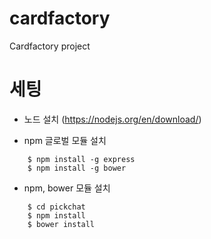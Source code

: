 #  cardfactory
Cardfactory project

# 세팅
- 노드 설치 (https://nodejs.org/en/download/)

- npm 글로벌 모듈 설치

```
    $ npm install -g express
    $ npm install -g bower
```

- npm, bower 모듈 설치

```
    $ cd pickchat
    $ npm install
    $ bower install
```
